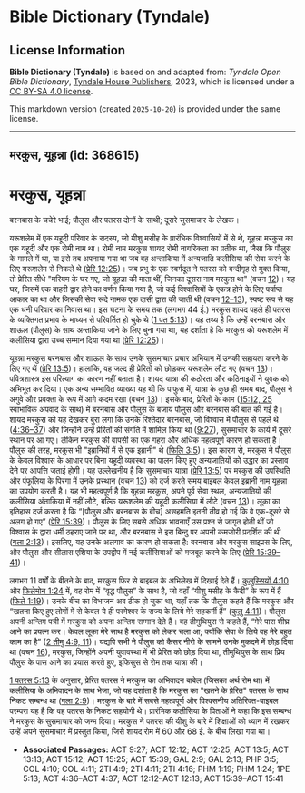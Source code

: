 # Bible Dictionary (Tyndale)

## License Information

**Bible Dictionary (Tyndale)** is based on and adapted from: _Tyndale Open Bible Dictionary_, [Tyndale House Publishers](https://tyndaleopenresources.com/), 2023, which is licensed under a [CC BY-SA 4.0 license](https://creativecommons.org/licenses/by-sa/4.0/legalcode.en).

This markdown version (created `2025-10-20`) is provided under the same license.



--------------------------------

## मरकुस, यूहन्ना (id: 368615)

मरकुस, यूहन्ना
==============

बरनबास के चचेरे भाई; पौलुस और पतरस दोनों के साथी; दूसरे सुसमाचार के लेखक।

यरूशलेम में एक यहूदी परिवार के सदस्य, जो यीशु मसीह के प्रारंभिक विश्वासियों में से थे, यूहन्ना मरकुस का एक यहूदी और एक रोमी नाम था। रोमी नाम मरकुस शायद रोमी नागरिकता का प्रतीक था, जैसा कि पौलुस के मामले में था, या इसे तब अपनाया गया था जब वह अन्ताकिया में अन्यजाति कलीसिया की सेवा करने के लिए यरूशलेम से निकले थे ([प्रेरि 12:25](https://ref.ly/Acts12:25))। जब प्रभु के एक स्वर्गदूत ने पतरस को बन्दीगृह से मुक्त किया, तो प्रेरित सीधे "मरियम के घर गए, जो यूहन्ना की माता थीं, जिनका दूसरा नाम मरकुस था" (वचन [12](https://ref.ly/Acts12:12))। यह घर, जिसमें एक बाहरी द्वार होने का वर्णन किया गया है, जो कई विश्वासियों के एकत्र होने के लिए पर्याप्त आकार का था और जिसकी सेवा रूदे नामक एक दासी द्वारा की जाती थी (वचन [12–13](https://ref.ly/Acts12:12-Acts12:13)), स्पष्ट रूप से यह एक धनी परिवार का निवास था। इस घटना के समय तक (लगभग 44 ई.) मरकुस शायद पहले ही पतरस के व्यक्तिगत प्रभाव के माध्यम से परिवर्तित हो चुके थे ([1 पत 5:13](https://ref.ly/1Pet5:13))। यह तथ्य है कि उन्हें बरनबास और शाऊल (पौलुस) के साथ अन्ताकिया जाने के लिए चुना गया था, यह दर्शाता है कि मरकुस को यरूशलेम में कलीसिया द्वारा उच्च सम्मान दिया गया था ([प्रेरि 12:25](https://ref.ly/Acts12:25))।

यूहन्ना मरकुस बरनबास और शाऊल के साथ उनके सुसमाचार प्रचार अभियान में उनकी सहायता करने के लिए गए थें ([प्रेरि 13:5](https://ref.ly/Acts13:5))। हालांकि, वह जल्द ही प्रेरितों को छोड़कर यरूशलेम लौट गए (वचन [13](https://ref.ly/Acts13:13))। पवित्रशास्त्र इस परित्याग का कारण नहीं बताता है। शायद यात्रा की कठोरता और कठिनाइयों ने युवक को अभिभूत कर दिया। एक अन्य सम्भावित व्याख्या यह थी कि पाफुस में, यात्रा के कुछ ही समय बाद, पौलुस ने अगुवे और प्रवक्ता के रूप में आगे कदम रखा (वचन [13](https://ref.ly/Acts13:13))। इसके बाद, प्रेरितों के काम ([15:12, 25](https://ref.ly/Acts15:12,Acts15:25) स्वाभाविक अपवाद के साथ) में बरनबास और पौलुस के बजाय पौलुस और बरनबास की बात की गई है। शायद मरकुस को यह देखकर बुरा लगा कि उनके रिश्तेदार बरनबास, जो विश्वास में पौलुस से पहले थे ([4:36–37](https://ref.ly/Acts4:36-Acts4:37)) और जिन्होंने उन्हें प्रेरितों की संगति में शामिल किया था ([9:27](https://ref.ly/Acts9:27)), सुसमाचार के कार्य में दूसरे स्थान पर आ गए। लेकिन मरकुस की वापसी का एक गहरा और अधिक महत्वपूर्ण कारण हो सकता है। पौलुस की तरह, मरकुस भी "इब्रानियों में से एक इब्रानी" थे ([फिलि 3:5](https://ref.ly/Phil3:5))। इस कारण से, मरकुस ने पौलुस के केवल विश्वास के आधार पर बिना यहूदी व्यवस्था का पालन किए हुए अन्यजातियों को उद्धार का प्रस्ताव देने पर आपत्ति जताई होगी। यह उल्लेखनीय है कि सुसमाचार यात्रा ([प्रेरि 13:5](https://ref.ly/Acts13:5)) पर मरकुस की उपस्थिति और पंफूलिया के पिरगा में उनके प्रस्थान (वचन [13](https://ref.ly/Acts13:13)) को दर्ज करते समय बाइबल केवल इब्रानी नाम यूहन्ना का उपयोग करती है। यह भी महत्वपूर्ण है कि यूहन्ना मरकुस, अपने पूर्व सेवा स्थल, अन्यजातियों की कलीसिया अंताकिया में नहीं लौटे, बल्कि यरूशलेम की यहूदी कलीसिया में लौटे (वचन [13](https://ref.ly/Acts13:13))। लूका का इतिहास दर्ज करता है कि “\[पौलुस और बरनबास के बीच] असहमति इतनी तीव्र हो गई कि वे एक\-दूसरे से अलग हो गए” ([प्रेरि 15:39](https://ref.ly/Acts15:39))। पौलुस के लिए सबसे अधिक भावनाएँ उस प्रश्न से जागृत होती थीं जो विश्वास के द्वारा धर्मी ठहराए जाने पर था, और बरनबास ने इस बिन्दु पर अपनी कमजोरी प्रदर्शित की थी ([गला 2:13](https://ref.ly/Gal2:13))। इसलिए, यह उनके अलगाव का कारण हो सकता है: बरनबास और मरकुस साइप्रस के लिए, और पौलुस और सीलास एशिया के उपद्वीप में नई कलीसियाओं को मजबूत करने के लिए ([प्रेरि 15:39–41](https://ref.ly/Acts15:39-Acts15:41))।

लगभग 11 वर्षों के बीतने के बाद, मरकुस फिर से बाइबल के अभिलेख में दिखाई देते हैं। [कुलुस्सियों 4:10](https://ref.ly/Col4:10) और [फिलेमोन 1:24](https://ref.ly/Phlm1:24) में, वह रोम में “वृद्ध पौलुस” के साथ है, जो वहाँ “यीशु मसीह के कैदी” के रूप में हैं ([फिले 1:19](https://ref.ly/Phlm1:19))। उनके बीच का विभाजन अब ठीक हो चुका था, यहाँ तक कि पौलुस कहते हैं कि मरकुस और “खतना किए हुए लोगों में से केवल ये ही परमेश्वर के राज्य के लिये मेरे सहकर्मी हैं” ([कुलु 4:11](https://ref.ly/Col4:11))। पौलुस अपनी अन्तिम पत्री में मरकुस को अपना अन्तिम सम्मान देते हैं। वह तीमुथियुस से कहते हैं, “मेरे पास शीघ्र आने का प्रयत्न कर। केवल लूका मेरे साथ है मरकुस को लेकर चला आ; क्योंकि सेवा के लिये वह मेरे बहुत काम का है” ([2 तीमु 4:9, 11](https://ref.ly/2Tim4:9,2Tim4:11))। यद्यपि सभी ने पौलुस को कैसर नीरो के सामने उनके मुकदमे में छोड़ दिया था (वचन [16](https://ref.ly/2Tim4:16)), मरकुस, जिन्होंने अपनी युवावस्था में भी प्रेरित को छोड़ दिया था, तीमुथियुस के साथ प्रिय पौलुस के पास आने का प्रयास करते हुए, इफिसुस से रोम तक यात्रा की।

[1 पतरस 5:13](https://ref.ly/1Pet5:13) के अनुसार, प्रेरित पतरस ने मरकुस का अभिवादन बाबेल (जिसका अर्थ रोम था) में कलीसिया के अभिवादन के साथ भेजा, जो यह दर्शाता है कि मरकुस का "खतने के प्रेरित" पतरस के साथ निकट सम्बन्ध था ([गला 2:9](https://ref.ly/Gal2:9))। मरकुस के बारे में सबसे महत्वपूर्ण और विश्वसनीय अतिरिक्त\-बाइबल परम्परा यह है कि वह पतरस के निकट सहयोगी थे। प्रारंभिक कलीसिया के पिताओं ने कहा कि इस सम्बन्ध ने मरकुस के सुसमाचार को जन्म दिया। मरकुस ने पतरस की यीशु के बारे में शिक्षाओं को ध्यान में रखकर उन्हें अपने सुसमाचार में प्रस्तुत किया, जिसे शायद रोम में 60 और 68 ई. के बीच लिखा गया था।

* **Associated Passages:** ACT 9:27; ACT 12:12; ACT 12:25; ACT 13:5; ACT 13:13; ACT 15:12; ACT 15:25; ACT 15:39; GAL 2:9; GAL 2:13; PHP 3:5; COL 4:10; COL 4:11; 2TI 4:9; 2TI 4:11; 2TI 4:16; PHM 1:19; PHM 1:24; 1PE 5:13; ACT 4:36–ACT 4:37; ACT 12:12–ACT 12:13; ACT 15:39–ACT 15:41


